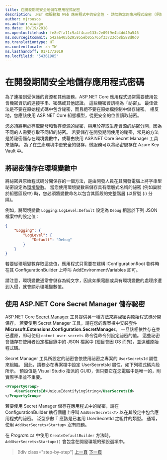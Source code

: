 ```yaml
---
title: 在開發期間安全地儲存應用程式祕密
description: .NET 微服務和 Web 應用程式中的安全性 - 請勿將您的應用程式祕密 (例如密碼、連接字串或 API 金鑰) 儲存在原始檔控制中，請了解您可以在 ASP.NET Core 中使用的選項，尤其是必須了解如何處理「使用者祕密」。
author: mjrousos
ms.author: wiwagn
ms.date: 10/19/2018
ms.openlocfilehash: fe8e7fa11c9a4f4cae133c2e09f9e4b4dd40a546
ms.sourcegitcommit: 542aa405b295955eb055765f33723cb8b588d0d0
ms.translationtype: HT
ms.contentlocale: zh-TW
ms.lasthandoff: 01/17/2019
ms.locfileid: "54361985"
---
```

# <a name="store-application-secrets-safely-during-development"></a>在開發期間安全地儲存應用程式密碼

為了連接到受保護的資源和其他服務，ASP.NET Core 應用程式通常需要使用包含機密資訊的連接字串、密碼或其他認證。 這些機密資訊稱為「祕密」。 最佳做法是不要在原始程式碼中包含祕密，而且絕不要在原始檔控制中儲存祕密。 相反地，您應該使用 ASP.NET Core 組態模型，從更安全的位置讀取祕密。

您必須將用於存取開發和暫存資源的祕密，與用於存取生產資源的祕密分開，因為不同的人需要存取不同組的祕密。 若要儲存在開發期間使用的祕密，常見的方法是將祕密儲存在環境變數中，或藉由使用 ASP.NET Core Secret Manager 工具來儲存。 為了在生產環境中更安全的儲存，微服務可以將祕密儲存在 Azure Key Vault 中。

## <a name="store-secrets-in-environment-variables"></a>將祕密儲存在環境變數中

將祕密與原始程式碼分開保存的一個方法，是由開發人員在其開發電腦上將字串型祕密設定為[環境變數](/aspnet/core/security/app-secrets#environment-variables)。 當您使用環境變數來儲存具有階層式名稱的祕密 (例如巢狀於組態區段中) 時，您必須將變數命名以包含其區段的完整階層 (以冒號 (:) 分隔)。

例如，將環境變數 `Logging:LogLevel:Default` 設定為 `Debug` 相當於下列 JSON 檔案中的設定值：

```json
{
    "Logging": {
        "LogLevel": {
            "Default": "Debug"
        }
    }
}
```

若要從環境變數存取這些值，應用程式只需要在建構 IConfigurationRoot 物件時在其 ConfigurationBuilder 上呼叫 AddEnvironmentVariables 即可。

請注意，環境變數通常會儲存為純文字，因此如果電腦或具有環境變數的處理序遭到入侵，就會顯示環境變數值。

## <a name="store-secrets-with-the-aspnet-core-secret-manager"></a>使用 ASP.NET Core Secret Manager 儲存祕密

ASP.NET Core [Secret Manager](/aspnet/core/security/app-secrets#secret-manager) 工具提供另一種方法來將祕密與原始程式碼分開保存。 若要使用 Secret Manager 工具，請在您的專案檔中安裝套件 **Microsoft.Extensions.Configuration.SecretManager**。 一旦該相依性存在並已還原，即可使用 `dotnet user-secrets` 命令從命令列設定祕密的值。 這些祕密會儲存在使用者設定檔目錄中的 JSON 檔案中 (細目會因 OS 而異)，並遠離原始程式碼。

Secret Manager 工具所設定的祕密會依使用祕密之專案的 `UserSecretsId` 屬性來組織。 因此，請務必在專案檔中設定 UserSecretsId 屬性，如下列程式碼片段所示。 預設值是 Visual Studio 指派的 GUID，但只要它在您電腦中是唯一的，則實際字串並不重要。

```xml
<PropertyGroup>
    <UserSecretsId>UniqueIdentifyingString</UserSecretsId>
</PropertyGroup>
```

若要使用 Secret Manager 儲存在應用程式中的祕密，請在 ConfigurationBuilder 執行個體上呼叫 `AddUserSecrets<T>` 以在其設定中包含應用程式的祕密。 泛型參數 T 應該是已套用 UserSecretId 之組件的類型。 通常，使用 `AddUserSecrets<Startup>` 沒有問題。

在 *Program.cs* 中使用 `CreateDefaultBuilder` 方法時，`AddUserSecrets<Startup>()` 會包含在開發環境的預設選項中。

>[!div class="step-by-step"]
>[上一頁](authorization-net-microservices-web-applications.md)
>[下一頁](azure-key-vault-protects-secrets.md)
